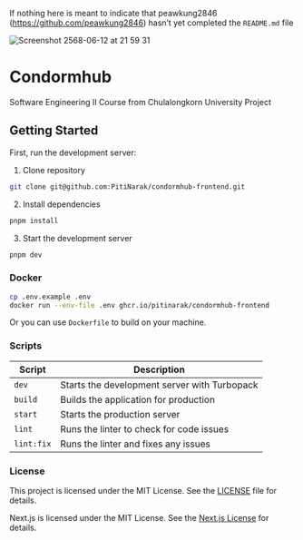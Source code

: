 If nothing here is meant to indicate that peawkung2846 (https://github.com/peawkung2846) hasn’t yet completed the `README.md` file

![Screenshot 2568-06-12 at 21 59 31](https://github.com/user-attachments/assets/8be47076-bc38-44f1-8fde-4c8036539e9e)


# Condormhub
Software Engineering II Course from Chulalongkorn University Project

## Getting Started

First, run the development server:
1. Clone repository
```bash
git clone git@github.com:PitiNarak/condormhub-frontend.git
```
2. Install dependencies
```bash
pnpm install
```
3. Start the development server
```bash
pnpm dev
```

### Docker
```bash
cp .env.example .env
docker run --env-file .env ghcr.io/pitinarak/condormhub-frontend
```
Or you can use `Dockerfile` to build on your machine.

### Scripts

| Script       | Description                                      |
|--------------|--------------------------------------------------|
| `dev`        | Starts the development server with Turbopack     |
| `build`      | Builds the application for production            |
| `start`      | Starts the production server                     |
| `lint`       | Runs the linter to check for code issues         |
| `lint:fix`   | Runs the linter and fixes any issues             |

### License

This project is licensed under the MIT License. See the [LICENSE](LICENSE) file for details.

Next.js is licensed under the MIT License. See the [Next.js License](https://github.com/vercel/next.js/blob/canary/license.md) for details.
